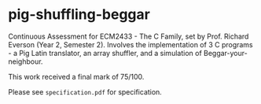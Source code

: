 # pig-shuffling-beggar

Continuous Assessment for ECM2433 - The C Family, set by Prof. Richard Everson (Year 2, Semester 2). Involves the implementation of 3 C programs - a Pig Latin translator, an array shuffler, and a simulation of Beggar-your-neighbour.

This work received a final mark of 75/100.

Please see `specification.pdf` for specification.
